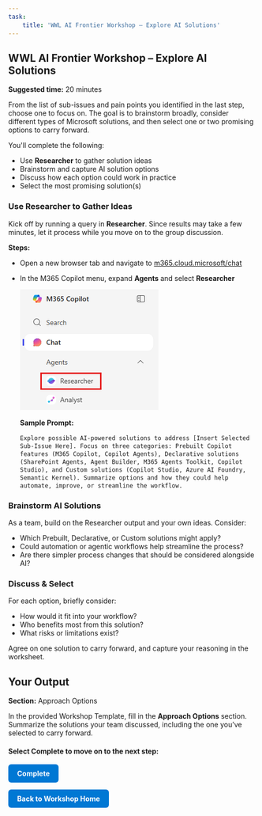 ```yaml
---
task:
    title: 'WWL AI Frontier Workshop – Explore AI Solutions'
---
```


## WWL AI Frontier Workshop – Explore AI Solutions  

**Suggested time:** 20 minutes  

From the list of sub-issues and pain points you identified in the last step, choose one to focus on. The goal is to brainstorm broadly, consider different types of Microsoft solutions, and then select one or two promising options to carry forward.

You'll complete the following:

- Use **Researcher** to gather solution ideas  
- Brainstorm and capture AI solution options  
- Discuss how each option could work in practice  
- Select the most promising solution(s)  

### Use Researcher to Gather Ideas  

Kick off by running a query in **Researcher**. Since results may take a few minutes, let it process while you move on to the group discussion.  

**Steps:**  

- Open a new browser tab and navigate to <a href="https://m365.cloud.microsoft/chat" target="_blank">m365.cloud.microsoft/chat</a>
- In the M365 Copilot menu, expand **Agents** and select **Researcher**  

    ![Screenshot showing Researcher selected in M365 Copilot menu.](../Labs/Media/researcher.png)  

    **Sample Prompt:**  

    ```text
    Explore possible AI-powered solutions to address [Insert Selected Sub-Issue Here]. Focus on three categories: Prebuilt Copilot features (M365 Copilot, Copilot Agents), Declarative solutions (SharePoint Agents, Agent Builder, M365 Agents Toolkit, Copilot Studio), and Custom solutions (Copilot Studio, Azure AI Foundry, Semantic Kernel). Summarize options and how they could help automate, improve, or streamline the workflow.
    ```  

### Brainstorm AI Solutions

As a team, build on the Researcher output and your own ideas. Consider:

- Which Prebuilt, Declarative, or Custom solutions might apply?
- Could automation or agentic workflows help streamline the process?
- Are there simpler process changes that should be considered alongside AI?

### Discuss & Select

For each option, briefly consider:

- How would it fit into your workflow?
- Who benefits most from this solution?
- What risks or limitations exist?

Agree on one solution to carry forward, and capture your reasoning in the worksheet.

## Your Output  

**Section:** Approach Options  

In the provided Workshop Template, fill in the **Approach Options** section. Summarize the solutions your team discussed, including the one you’ve selected to carry forward.

#### Select **Complete** to move on to the next step:

<a href="https://microsoftlearning.github.io/AI-Frontier-Workshop/Instructions/Labs/5-make-the-case.html" 
   style="display:inline-block; padding:10px 18px; background-color:#0078D4; color:#ffffff; 
   text-decoration:none; border-radius:6px; font-weight:bold;">
Complete
</a>

<a href="https://microsoftlearning.github.io/AI-Frontier-Workshop/" 
   style="display:inline-block; padding:10px 18px; background-color:#0078D4; color:#ffffff; 
   text-decoration:none; border-radius:6px; font-weight:bold;">
Back to Workshop Home
</a>
